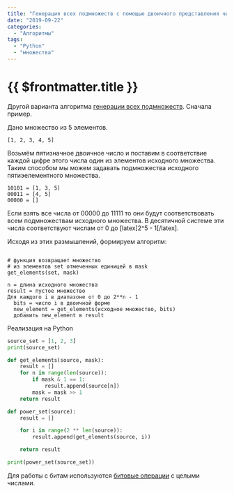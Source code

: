 ```yaml
---
title: "Генерация всех подмножеств с помощью двоичного представления числа"
date: "2019-09-22"
categories: 
  - "Алгоритмы"
tags: 
  - "Python"
  - "множества"
---
```


# {{ $frontmatter.title }}

Другой варианта алгоритма [генерации всех подмножеств](https://way23.ru/алгоритм-генерации-всех-подмножеств/). Сначала пример.

Дано множество из 5 элементов.

```
[1, 2, 3, 4, 5]
```

Возьмём пятизначное двоичное число и поставим в соответствие каждой цифре этого числа один из элементов исходного множества. Таким способом мы можем задавать подмножества исходного пятиэелементного множества.

```
10101 = [1, 3, 5]
00011 = [4, 5]
00000 = []
```

Если взять все числа от 00000 до 11111 то они будут соответствовать всем подмножествам исходного множества. В десятичной системе эти числа соответствуют числам от 0 до \[latex\]2^5 - 1\[/latex\].

Исходя из этих размышлений, формируем алгоритм:

```

# функция возвращает множество  
# из элементов set отмеченных единицей в mask
get_elements(set, mask)

n = длина исходного множества
result = пустое множество
Для каждого i в диапазоне от 0 до 2**n - 1
  bits = число i в двоичной форме
  new_element = get_elements(исходное множество, bits)
  добавить new_element в result 
```

Реализация на Python

```Python
source_set = [1, 2, 3]
print(source_set)

def get_elements(source, mask):
    result = []
    for n in range(len(source)):
        if mask & 1 == 1:
            result.append(source[n])
        mask = mask >> 1
    return result

def power_set(source):
    result = []

    for i in range(2 ** len(source)):
        result.append(get_elements(source, i))

    return result

print(power_set(source_set))
```

Для работы с битам используются [битовые операции](https://docs.python.org/3/library/stdtypes.html#bitwise-operations-on-integer-types) с целыми числами.
